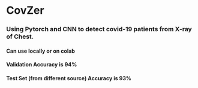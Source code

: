 # CovZer
### Using Pytorch and CNN to detect covid-19 patients from X-ray of Chest.<br>
#### Can use locally or on colab<br>
#### Validation Accuracy is 94%<br>
#### Test Set (from different source) Accuracy is 93%<br>
